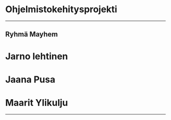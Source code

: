 
# Ohjelmistokehitysprojekti
-----------------------------

## Ryhmä Mayhem

# Jarno lehtinen
# Jaana Pusa
# Maarit Ylikulju

-----------------------------
